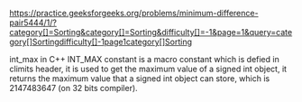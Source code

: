 
https://practice.geeksforgeeks.org/problems/minimum-difference-pair5444/1/?category[]=Sorting&category[]=Sorting&difficulty[]=-1&page=1&query=category[]Sortingdifficulty[]-1page1category[]Sorting




int_max in C++
INT_MAX constant is a macro constant which is defied in climits header, it is used to get the maximum value of a signed int object, it returns the maximum value that a signed int object can store, which is 2147483647 (on 32 bits compiler).
